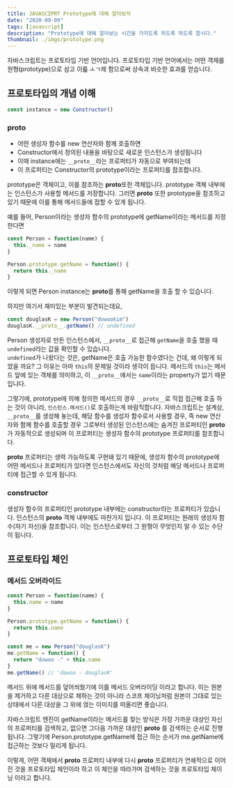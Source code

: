```yaml
---
title: JAVASCIPRT Prototype에 대해 알아보자
date: "2020-09-09"
tags: [javascript]
description: "Prototype에 대해 알아보는 시간을 가지도록 하도록 하도록 합시다."
thumbnail: ./imgs/prototype.png
---
```


자바스크립트는 프로토타입 기반 언어입니다. 프로토타입 기반 언어에서는 어떤 객체를 원형(prototype)으로 삼고 이륿 ㅗㄱ제 함으로써 상속과 비슷한 효과를 얻습니다.

## 프로토타입의 개념 이해

```js
const instance = new Constructor()
```

### **proto**

- 어떤 생성자 함수를 new 연산자와 함께 호출하면
- Constructor에서 정의된 내용을 바탕으로 새로운 인스턴스가 생성됩니다
- 이때 instance에는 `__proto__`라는 프로퍼티가 자동으로 부여되는데
- 이 프로퍼티는 Constructor의 prototype이라는 프로퍼티를 참조합니다.

prototype은 객체이고, 이를 참조하는 **proto**또한 객체입니다. prototype 객체 내부에는 인스턴스가 사용할 메서드를 저장합니다. 그러면 **proto** 또한 prototype을 참조하고 있기 때문에 이를 통해 메서드들에 접할 수 있게 됩니다.

예를 들어, Person이라는 생성자 함수의 prototype에 getName이라는 메서드를 지정한다면

```js
const Person = function(name) {
  this._name = name
}

Person.prototype.getName = function() {
  return this._name
}
```

이렇게 되면 Person instance는 **proto**를 통해 getName을 호출 할 수 있습니다.

하지만 여기서 재미있는 부분이 발견되는데요,

```js
const douglasK = new Person("dowookim")
douglasK.__proto__.getName() // undefined
```

Person 생성자로 만든 인스턴스에서, `__proto__`로 접근해 `getName`을 호출 했을 때 `undefined`라는 값을 확인할 수 있습니다.  
`undefined`가 나왔다는 것은, getName은 호출 가능한 함수였다는 건데, 왜 이렇게 되었을 까요? 그 이유는 아마 `this`의 문제일 것이라 생각이 듭니다. 메서드의 `this`는 메서드 앞에 있는 객체를 의미하고, 이 `__proto__`에서는 `name`이라는 property가 없기 때문입니다.

그렇기에, prototype에 의해 정의한 메서드의 경우 `__proto__`로 직접 접근해 호출 하는 것이 아니라, `인스턴스.메서드()`로 호출하는게 바람직합니다. 자바스크립트는 설계상, `__proto__`를 생성해 놓는데, 해당 함수를 생성자 함수로서 사용할 경우, 즉 new 연산자와 함께 함수를 호출할 경우 그로부터 생성된 인스턴스에는 숨겨진 프로퍼티인 **proto**가 자동적으로 생성되며 이 프로퍼티는 생성자 함수의 prototype 프로퍼티를 참조합니다.

**proto** 프로퍼티는 생력 가능하도록 구현돼 있기 때문에, 생성자 함수의 prototype에 어떤 메서드나 프로퍼티가 있다면 인스턴스에서도 자신의 것처럼 해당 메서드나 프로퍼티에 접근할 수 있게 됩니다.

### constructor

생성자 함수의 프로퍼티인 prototype 내부에는 constructor라는 프로퍼티가 있습니다. 인스턴스의 **proto** 객체 내부에도 마찬가지 입니다. 이 프로퍼티는 원래의 생성자 함수(자기 자신)을 참조합니다. 이는 인스턴스로부터 그 원형이 무엇인지 알 수 있는 수단이 됩니다.

## 프로토타입 체인

### 메서드 오버라이드

```js
const Person = function(name) {
  this.name = name
}

Person.prototype.getName = function() {
  return this.name
}

const me = new Person("douglasK")
me.getName = function() {
  return "dowoo -" + this.name
}
me.getName() // 'dowoo - douglasK'
```

메서드 위에 메서드를 덮어씌웠기에 이를 메서드 오버라이딩 이라고 합니다. 이는 원본을 제거하고 다른 대상으로 체하는 것이 아니라 스코프 체이닝처럼 원본이 그대로 있는 상태에서 다른 대상을 그 위에 얹는 이미지를 떠올리면 좋습니다.

자바스크립트 엔진이 getName이라는 메서드를 찾는 방식은 가장 가까운 대상인 자신의 프로퍼티를 검색하고, 없으면 그다음 가까운 대상인 **proto** 를 검색하는 순서로 진행됩니다. 그렇기에 Person.prototype.getName에 접근 하는 순서가 me.getName에 접근하는 것보다 밀리게 됩니다.

이렇게, 어떤 객체에서 **proto** 프로퍼티 내부에 다시 **proto** 프로퍼티가 연쇄적으로 이어진 것을 프로토타입 체인이라 하고 이 체인을 따라가며 검색하는 것을 프로토타입 체이닝 이라고 합니다.
